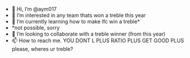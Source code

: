 - 👋 Hi, I’m @aym017 
- 👀 I’m interested in any team thats won a treble this year
- 🌱 I’m currently learning how to make lfc win a treble*
- *not possible, sorry
- 💞️ I’m looking to collaborate with a treble winner (from this year)
- 📫 How to reach me. YOU DONT L PLUS RATIO PLUS GET GOOD PLUS please, wheres ur treble?

<!---
aym017/aym017 is a ✨ special ✨ repository because its `README.md` (this file) appears on your GitHub profile.
You can click the Preview link to take a look at your changes.
--->
